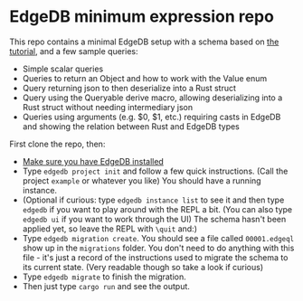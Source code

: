 # EdgeDB minimum expression repo

This repo contains a minimal EdgeDB setup with a schema based on [the tutorial](https://www.edgedb.com/tutorial), and a few sample queries:

* Simple scalar queries
* Queries to return an Object and how to work with the Value enum
* Query returning json to then deserialize into a Rust struct
* Query using the Queryable derive macro, allowing deserializing into a Rust struct without needing intermediary json
* Queries using arguments (e.g. $0, $1, etc.) requiring casts in EdgeDB and showing the relation between Rust and EdgeDB types

First clone the repo, then:

* [Make sure you have EdgeDB installed](https://www.edgedb.com/install)
* Type `edgedb project init` and follow a few quick instructions. (Call the project `example` or whatever you like) You should have a running instance.
* (Optional if curious: type `edgedb instance list` to see it and then type `edgedb` if you want to play around with the REPL a bit. (You can also type `edgedb ui` if you want to work through the UI) The schema hasn't been applied yet, so leave the REPL with `\quit` and:)
* Type `edgedb migration create`. You should see a file called `00001.edgeql` show up in the `migrations` folder. You don't need to do anything with this file - it's just a record of the instructions used to migrate the schema to its current state. (Very readable though so take a look if curious)
* Type `edgedb migrate` to finish the migration.
* Then just type `cargo run` and see the output.